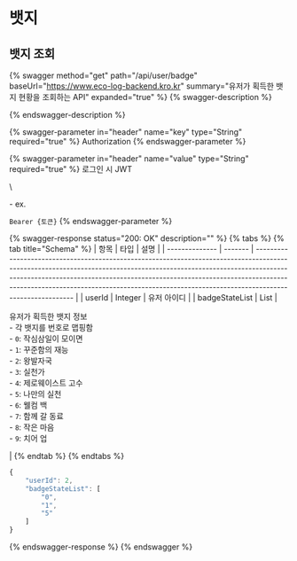 # 뱃지

## 뱃지 조회

{% swagger method="get" path="/api/user/badge" baseUrl="https://www.eco-log-backend.kro.kr" summary="유저가 획득한 뱃지 현황을 조회하는 API" expanded="true" %}
{% swagger-description %}

{% endswagger-description %}

{% swagger-parameter in="header" name="key" type="String" required="true" %}
Authorization
{% endswagger-parameter %}

{% swagger-parameter in="header" name="value" type="String" required="true" %}
로그인 시 JWT

\


  \- ex. 

`Bearer {토큰}`
{% endswagger-parameter %}

{% swagger-response status="200: OK" description="" %}
{% tabs %}
{% tab title="Schema" %}
| 항목             | 타입      | 설명                                                                                                                                                                                                                                                                                                                                                  |
| -------------- | ------- | --------------------------------------------------------------------------------------------------------------------------------------------------------------------------------------------------------------------------------------------------------------------------------------------------------------------------------------------------- |
| userId         | Integer | 유저 아이디                                                                                                                                                                                                                                                                                                                                              |
| badgeStateList | List    | <p>유저가 획득한 뱃지 정보<br>  - 각 뱃지를 번호로 맵핑함<br>  - <code>0</code>: 작심삼일이 모이면<br>  - <code>1</code>: 꾸준함의 재능<br>  - <code>2</code>: 왕발자국<br>  - <code>3</code>: 실천가<br>  - <code>4</code>: 제로웨이스트 고수<br>  - <code>5</code>: 나만의 실천<br>  - <code>6</code>: 웰컴 백<br>  - <code>7</code>: 함께 갈 동료<br>  - <code>8</code>: 작은 마음<br>  - <code>9</code>: 치어 업</p> |
{% endtab %}
{% endtabs %}

```javascript
{
	"userId": 2,
	"badgeStateList": [
		"0",
		"1",
		"5"
	]
}
```
{% endswagger-response %}
{% endswagger %}
